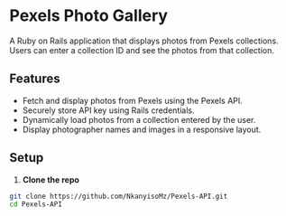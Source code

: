 # Pexels Photo Gallery

A Ruby on Rails application that displays photos from Pexels collections. Users can enter a collection ID and see the photos from that collection.

## Features

- Fetch and display photos from Pexels using the Pexels API.
- Securely store API key using Rails credentials.
- Dynamically load photos from a collection entered by the user.
- Display photographer names and images in a responsive layout.

## Setup

1. **Clone the repo**
```bash
git clone https://github.com/NkanyisoMz/Pexels-API.git
cd Pexels-API
